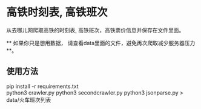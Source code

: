 # 高铁时刻表, 高铁班次    

从去哪儿网爬取高铁的时刻表, 高铁班次，高铁票价信息并保存在文件里面。  

** 如果你只是想用数据， 请查看data里面的文件，避免再次爬取减少服务器压力 **。  


## 使用方法  
pip install -r requirements.txt  
python3 crawler.py
python3 secondcrawler.py
python3 jsonparse.py > data/火车班次列表
